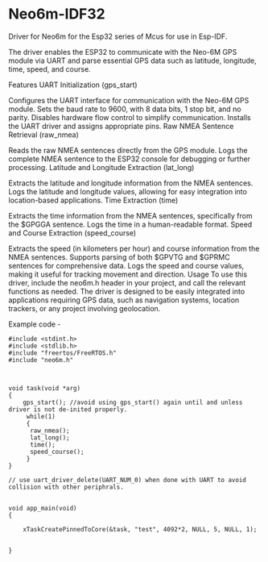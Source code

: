# Neo6m-IDF32
Driver for Neo6m for the Esp32 series of Mcus for use in Esp-IDF.

The driver enables the ESP32 to communicate with the Neo-6M GPS module via UART and parse essential GPS data such as latitude, longitude, time, speed, and course.

Features
UART Initialization (gps_start)

Configures the UART interface for communication with the Neo-6M GPS module.
Sets the baud rate to 9600, with 8 data bits, 1 stop bit, and no parity.
Disables hardware flow control to simplify communication.
Installs the UART driver and assigns appropriate pins.
Raw NMEA Sentence Retrieval (raw_nmea)

Reads the raw NMEA sentences directly from the GPS module.
Logs the complete NMEA sentence to the ESP32 console for debugging or further processing.
Latitude and Longitude Extraction (lat_long)

Extracts the latitude and longitude information from the NMEA sentences.
Logs the latitude and longitude values, allowing for easy integration into location-based applications.
Time Extraction (time)

Extracts the time information from the NMEA sentences, specifically from the $GPGGA sentence.
Logs the time in a human-readable format.
Speed and Course Extraction (speed_course)

Extracts the speed (in kilometers per hour) and course information from the NMEA sentences.
Supports parsing of both $GPVTG and $GPRMC sentences for comprehensive data.
Logs the speed and course values, making it useful for tracking movement and direction.
Usage
To use this driver, include the neo6m.h header in your project, and call the relevant functions as needed. The driver is designed to be easily integrated into applications requiring GPS data, such as navigation systems, location trackers, or any project involving geolocation.


Example code - 

```
#include <stdint.h>
#include <stdlib.h>
#include "freertos/FreeRTOS.h"
#include "neo6m.h"



void task(void *arg)
{
	gps_start(); //avoid using gps_start() again until and unless driver is not de-inited properly.
	 while(1)
	 {
	  raw_nmea();
	  lat_long();
	  time();
	  speed_course();
     }
}

// use uart_driver_delete(UART_NUM_0) when done with UART to avoid collision with other periphrals.


void app_main(void)
{
    
    xTaskCreatePinnedToCore(&task, "test", 4092*2, NULL, 5, NULL, 1);
    
    
}
```
